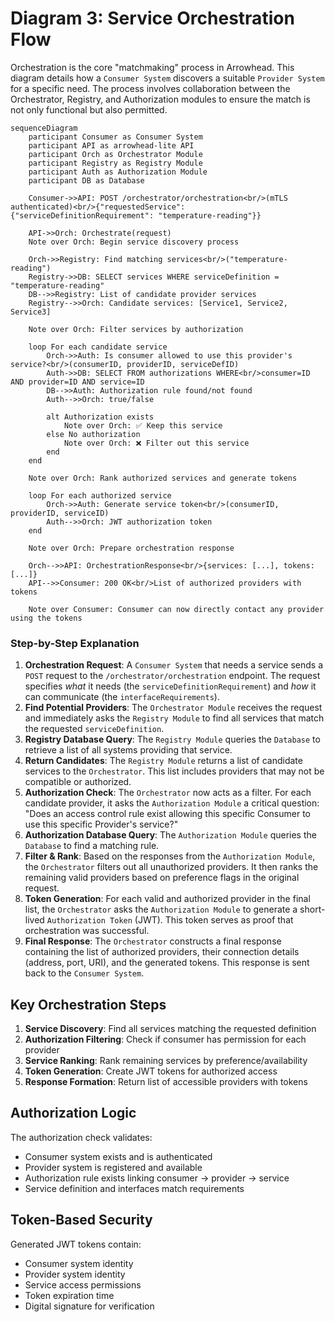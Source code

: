 # Diagram 3: Service Orchestration Flow

Orchestration is the core "matchmaking" process in Arrowhead. This diagram details how a `Consumer System` discovers a suitable `Provider System` for a specific need. The process involves collaboration between the Orchestrator, Registry, and Authorization modules to ensure the match is not only functional but also permitted.

```mermaid
sequenceDiagram
    participant Consumer as Consumer System
    participant API as arrowhead-lite API
    participant Orch as Orchestrator Module
    participant Registry as Registry Module
    participant Auth as Authorization Module
    participant DB as Database

    Consumer->>API: POST /orchestrator/orchestration<br/>(mTLS authenticated)<br/>{"requestedService": {"serviceDefinitionRequirement": "temperature-reading"}}
    
    API->>Orch: Orchestrate(request)
    Note over Orch: Begin service discovery process
    
    Orch->>Registry: Find matching services<br/>("temperature-reading")
    Registry->>DB: SELECT services WHERE serviceDefinition = "temperature-reading"
    DB-->>Registry: List of candidate provider services
    Registry-->>Orch: Candidate services: [Service1, Service2, Service3]
    
    Note over Orch: Filter services by authorization
    
    loop For each candidate service
        Orch->>Auth: Is consumer allowed to use this provider's service?<br/>(consumerID, providerID, serviceDefID)
        Auth->>DB: SELECT FROM authorizations WHERE<br/>consumer=ID AND provider=ID AND service=ID
        DB-->>Auth: Authorization rule found/not found
        Auth-->>Orch: true/false
        
        alt Authorization exists
            Note over Orch: ✅ Keep this service
        else No authorization
            Note over Orch: ❌ Filter out this service
        end
    end
    
    Note over Orch: Rank authorized services and generate tokens
    
    loop For each authorized service
        Orch->>Auth: Generate service token<br/>(consumerID, providerID, serviceID)
        Auth-->>Orch: JWT authorization token
    end
    
    Note over Orch: Prepare orchestration response
    
    Orch-->>API: OrchestrationResponse<br/>{services: [...], tokens: [...]}
    API-->>Consumer: 200 OK<br/>List of authorized providers with tokens
    
    Note over Consumer: Consumer can now directly contact any provider using the tokens
```

### Step-by-Step Explanation

1. **Orchestration Request**: A `Consumer System` that needs a service sends a `POST` request to the `/orchestrator/orchestration` endpoint. The request specifies *what* it needs (the `serviceDefinitionRequirement`) and *how* it can communicate (the `interfaceRequirements`).
2. **Find Potential Providers**: The `Orchestrator Module` receives the request and immediately asks the `Registry Module` to find all services that match the requested `serviceDefinition`.
3. **Registry Database Query**: The `Registry Module` queries the `Database` to retrieve a list of all systems providing that service.
4. **Return Candidates**: The `Registry Module` returns a list of candidate services to the `Orchestrator`. This list includes providers that may not be compatible or authorized.
5. **Authorization Check**: The `Orchestrator` now acts as a filter. For each candidate provider, it asks the `Authorization Module` a critical question: "Does an access control rule exist allowing this specific Consumer to use this specific Provider's service?"
6. **Authorization Database Query**: The `Authorization Module` queries the `Database` to find a matching rule.
7. **Filter & Rank**: Based on the responses from the `Authorization Module`, the `Orchestrator` filters out all unauthorized providers. It then ranks the remaining valid providers based on preference flags in the original request.
8. **Token Generation**: For each valid and authorized provider in the final list, the `Orchestrator` asks the `Authorization Module` to generate a short-lived `Authorization Token` (JWT). This token serves as proof that orchestration was successful.
9. **Final Response**: The `Orchestrator` constructs a final response containing the list of authorized providers, their connection details (address, port, URI), and the generated tokens. This response is sent back to the `Consumer System`.

## Key Orchestration Steps

1. **Service Discovery**: Find all services matching the requested definition
2. **Authorization Filtering**: Check if consumer has permission for each provider
3. **Service Ranking**: Rank remaining services by preference/availability
4. **Token Generation**: Create JWT tokens for authorized access
5. **Response Formation**: Return list of accessible providers with tokens

## Authorization Logic

The authorization check validates:
- Consumer system exists and is authenticated
- Provider system is registered and available  
- Authorization rule exists linking consumer → provider → service
- Service definition and interfaces match requirements

## Token-Based Security

Generated JWT tokens contain:
- Consumer system identity
- Provider system identity  
- Service access permissions
- Token expiration time
- Digital signature for verification